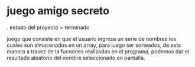 <h1> juego amigo secreto</h1>
 . estado del proyecto = terminado 
<p>juego que consiste en que el usuario ingresa un serie de nombres
los cuales son almacenados en un array, para luego ser sorteados, 
de esta manera a travez de la fucnones realizadas en el programa,
podemos dar el resultado aleatorio del nombre seleccionado en pantalla. </p>




